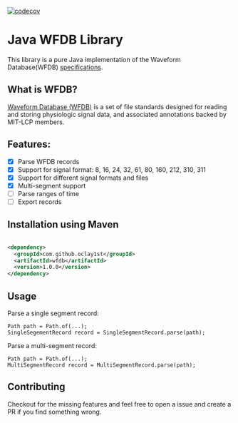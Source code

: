 [![codecov](https://codecov.io/gh/oclay1st/WFDB/graph/badge.svg?token=BFPK6IMO1K)](https://codecov.io/gh/oclay1st/WFDB)
# Java WFDB Library
This library is a pure Java implementation of the Waveform Database(WFDB) [specifications](https://github.com/wfdb/wfdb-spec).

## What is WFDB?
[Waveform Database (WFDB)](https://wfdb.io) is a set of file standards designed for reading and storing physiologic signal data, and associated annotations backed by MIT-LCP members.

## Features:
- [x] Parse WFDB records
- [x] Support for signal format: 8, 16, 24, 32, 61, 80, 160, 212, 310, 311 
- [x] Support for different signal formats and files
- [x] Multi-segment support
- [ ] Parse ranges of time
- [ ] Export records

## Installation using Maven

```xml

<dependency>
  <groupId>com.github.oclay1st</groupId>
  <artifactId>wfdb</artifactId>
  <version>1.0.0</version>
</dependency>
```

## Usage
Parse a single segment record:
```
Path path = Path.of(...);
SingleSegementRecord record = SingleSegmentRecord.parse(path);
```

Parse a multi-segment record:
```
Path path = Path.of(...);
MultiSegmentRecord record = MultiSegmentRecord.parse(path);
```

## Contributing
Checkout for the missing features and feel free to open a issue and create a PR if you find something wrong.

